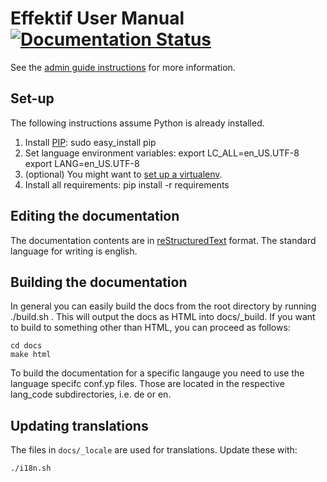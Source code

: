 Effektif User Manual [![Documentation Status](https://readthedocs.org/projects/effektif/badge/?version=latest)](https://readthedocs.org/projects/effektif/?badge=latest)
=======

See the [admin guide instructions](https://sites.google.com/a/effektif.com/effektif/general/admin-guide) for more information.

## Set-up

The following instructions assume Python is already installed.

1. Install [PIP](https://pypi.python.org/pypi/pip):
		sudo easy_install pip
2. Set language environment variables:
		export LC_ALL=en_US.UTF-8
		export LANG=en_US.UTF-8
3. (optional) You might want to [set up a virtualenv](http://docs.python-guide.org/en/latest/dev/virtualenvs/).
4. Install all requirements:
		pip install -r requirements

## Editing the documentation

The documentation contents are in [reStructuredText](http://rest-sphinx-memo.readthedocs.org/en/latest/ReST.html) format. The standard language for writing is english.

## Building the documentation

In general you can easily build the docs from the root directory by running ./build.sh <langauge>. This will output the docs as HTML into docs/_build. If you want to build to something other than HTML, you can proceed as follows:

	cd docs
	make html

To build the documentation for a specific langauge you need to use the language specifc conf.yp files. Those are located in the respective lang_code subdirectories, i.e. de or en.

## Updating translations

The files in `docs/_locale` are used for translations. Update these with:

	./i18n.sh
